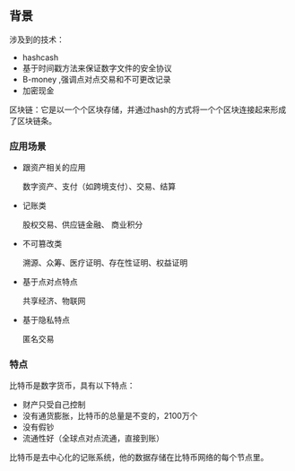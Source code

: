 ## 背景
涉及到的技术：
 - hashcash
 - 基于时间戳方法来保证数字文件的安全协议
 - B-money ,强调点对点交易和不可更改记录
 - 加密现金

 区块链：它是以一个个区块存储，并通过hash的方式将一个个区块连接起来形成了区块链条。

 ### 应用场景
  - 跟资产相关的应用

    数字资产、支付（如跨境支付）、交易、结算

  - 记账类

    股权交易、供应链金融、 商业积分


  - 不可篡改类
    
    溯源、众筹、医疗证明、存在性证明、权益证明

  - 基于点对点特点

    共享经济、物联网

  - 基于隐私特点

    匿名交易

### 特点

比特币是数字货币，具有以下特点：
 - 财产只受自己控制
 - 没有通货膨胀，比特币的总量是不变的，2100万个
 - 没有假钞
 - 流通性好（全球点对点流通，直接到账）

比特币是去中心化的记账系统，他的数据存储在比特币网络的每个节点里。
